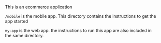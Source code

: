 This is an ecommerce application

`/mobile` is the mobile app. This directory contains the instructions to get the app started

`my-app` is the web app. the instructions to run this app are also included in the same directory.
